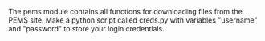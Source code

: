 The pems module contains all functions for downloading files from the PEMS site. Make a python script called creds.py with variables "username" and "password" to store your login credentials.
